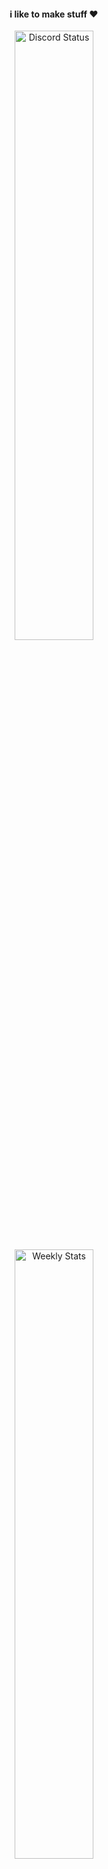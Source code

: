 <div align="center">
	<h4>i like to make stuff ❤️</h4>
	<a href="https://discord.com/users/1111386258908917862" target="_blank" style="background-color: #fffff; padding: 10px">
		<img width="50%" align="top" alt="Discord Status" src="https://lanyard.cnrad.dev/api/1111386258908917862?bg=212830&borderRadius=0px&showDisplayName=true&hide=true&hideActivity=whenNotUsed">
	</a>
	<a href="https://wakatime.com/@grh" target="_blank">
		<img width="50%" align="top" alt="Weekly Stats" src="https://github-readme-stats.vercel.app/api/wakatime?username=grh&theme=dark&bg_color=212830&border_color=212830&icon_color=58a6ff&show_icons=true&disable_animations=true&custom_title=Weekly%20Stats&border_radius=0px">
	</a>
	<a href="https://github.com/grhx" target="_blank">
		<img width="50%" align="top" alt="Github Stats Grade" src="https://github-readme-stats.vercel.app/api?username=grhx&theme=dark&show_icons=true&count_private=true&bg_color=212830&custom_title=Github%20Stats&border_radius=0px&disable_animations=true&border_color=212830">
	</a>
	<a href="https://github.com/grhx" target="_blank">
		<img width="50%" align="top" alt="Github Stats Streak" src="https://github-readme-streak-stats.herokuapp.com/?user=grhx&theme=dark&background=212830&border_radius=0px&disable_animations=true&border=212830">
	</a>
	<!-- <a href="https://github.com/grhx" target="_blank">
	<img width="50%" align="top" alt="Github Stats Languages" src="https://github-readme-stats.vercel.app/api/top-langs/?username=grhx&theme=dark&show_icons=true&hide_border=true&layout=compact&bg_color=212830&border_radius=0px&disable_animations=true">
	</a> -->
</div>
